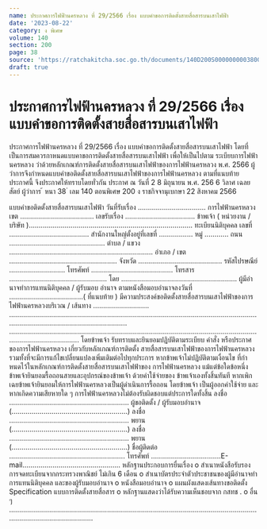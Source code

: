 ```yaml
---
name: ประกาศการไฟฟ้านครหลวง ที่ 29/2566 เรื่อง แบบคำขอการติดตั้งสายสื่อสารบนเสาไฟฟ้า
date: '2023-08-22'
category: ง พิเศษ
volume: 140
section: 200
page: 38
source: 'https://ratchakitcha.soc.go.th/documents/140D200S0000000003800.pdf'
draft: true
---
```


# ประกาศการไฟฟ้านครหลวง ที่ 29/2566 เรื่อง แบบคำขอการติดตั้งสายสื่อสารบนเสาไฟฟ้า

ประกาศการไฟฟ้านครหลวง ที่ 29/2566 เรื่อง แบบคำขอการติดตั้งสายสื่อสารบนเสาไฟฟ้า โดยที่เป็นการสมควรกาหนดแบบคาขอการติดตั้งสายสื่อสารบนเสาไฟฟ้า เพื่อให้เป็นไปตาม ระเบียบการไฟฟ้านครหลวง ว่าด้วยหลักเกณฑ์การติดตั้งสายสื่อสารบนเสาไฟฟ้าของการไฟฟ้านครหลวง พ.ศ. 2566 ผู้ว่าการจึงกำหนดแบบคำขอติดตั้งสายสื่อสารบนเสาไฟฟ้าของการไฟฟ้านครหลวง ตามที่แนบท้ายประกาศนี้ จึงประกาศให้ทราบโดยทั่วกัน ประกาศ ณ วันที่ 2 8 มิถุนายน พ.ศ. 256 6 วิลาศ เฉลยสัตย์ ผู้ว่าการ ้ หนา 38 ่ เลม 140 ตอนพิเศษ 200 ง ราชกิจจานุเบกษา 22 สิงหาคม 2566

แบบคําขอติดตั้งสายสื่อสารบนเสาไฟฟ้า วันที่รับเรื่อง .................................. การไฟฟ้านครหลวง เขต ..................................... เลขรับเรื่อง ................................... ข้าพเจ้า ( หน่วยงาน / บริษัท ).................................................................................. ทะเบียนนิติบุคคล เลขที่ ........................................ สํานักงานใหญ่ตั้งอยู่ที่เลขที่ ................. หมู่ ............ ถนน ................................................ ตําบล / แขวง ........................................................................ อําเภอ / เขต ...................................................... จังหวัด .......................................... รหัสไปรษณีย์ ............................ โทรศัพท์ ......................................... โทรสาร ................................................. โดย .......................................................... ผู้มีอํานาจทําการแทนนิติบุคคล / ผู้รับมอบ อํานาจ ตามหนังสือมอบอํานาจลงวันที่ .....................................( ที่แนบท้าย ) มีความประสงค์ขอติดตั้งสายสื่อสารบนเสาไฟฟ้าของการไฟฟ้านครหลวงบริเวณ / เส้นทาง ............................ ....................................................................................................................................................................................... ............................................................................................................................................................... โดยข้าพเจ้า รับทราบและยินยอมปฏิบัติตามระเบียบ คําสั่ง หรือประกาศของการไฟฟ้านครหลวง เกี่ยวกับหลักเกณฑ์การติดตั้ง สายสื่อสารบนเสาไฟฟ้าของการไฟฟ้านครหลวง รวมทั้งที่จะมีการแก้ไขเปลี่ยนแปลงเพิ่มเติมต่อไปทุกประการ หากข้าพเจ้าไม่ปฏิบัติตามเงื่อนไข ที่กําหนดไว้ในหลักเกณฑ์การติดตั้งสายสื่อสารบนเสาไฟฟ้าของ การไฟฟ้านครหลวง แม้แต่ข้อใดข้อหนึ่ง ข้าพเจ้ายินยอมรื้อถอนสายและอุปกรณ์ของข้าพเจ้า ด้วยค่าใช้จ่ายของ ข้าพเจ้าเองทั้งสิ้นทันที หากเพิกเฉยข้าพเจ้ายินยอมให้การไฟฟ้านครหลวงเป็นผู้ดําเนินการรื้อถอน โดยข้าพเจ้า เป็นผู้ออกค่าใช้จ่าย และหากเกิดความเสียหายใด ๆ การไฟฟ้านครหลวงไม่ต้องรับผิดชอบแต่ประการใดทั้งสิ้น ลงชื่อ ............................................................ ผู้ขอติดตั้ง / ผู้รับมอบอํานาจ (..........................................................) ลงชื่อ ............................................................ พยาน (..........................................................) ลงชื่อ ............................................................ พยาน (..........................................................) ชื่อผู้ติดต่อ .......................................................... โทรศัพท์ ...................................E-mail................................................. หลักฐานประกอบการยื่นเรื่อง o สําเนาหนังสือรับรองการจดทะเบียนจากกระทรวงพาณิชย์ ไม่เกิน 6 เดือน o สําเนาบัตรประจําตัวประชาชนของผู้มีอํานาจทําการแทนนิติบุคคล และของผู้รับมอบอํานาจ o หนังสือมอบอํานาจ o แผนผังแสดงเส้นทางขอติดตั้ง Specification แบบการติดตั้งสายสื่อสาร o หลักฐานแสดงว่าได้รับความเห็นชอบจาก กสทช . o อื่น ๆ ......................................................................................................................................................................
